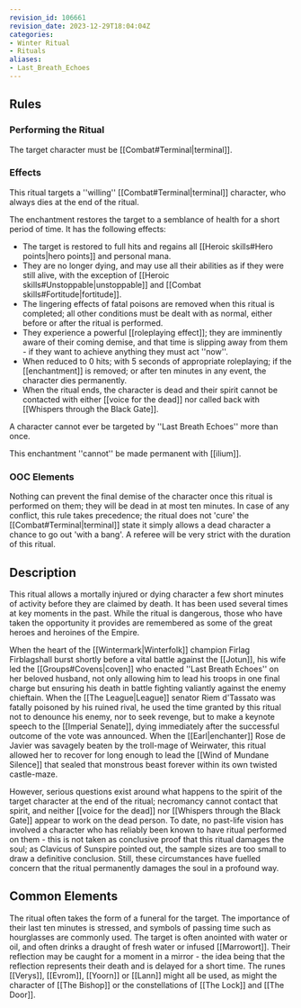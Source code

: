```yaml
---
revision_id: 106661
revision_date: 2023-12-29T18:04:04Z
categories:
- Winter Ritual
- Rituals
aliases:
- Last_Breath_Echoes
---
```


## Rules

### Performing the Ritual
  The target character must be [[Combat#Terminal|terminal]].



### Effects

This ritual targets a ''willing'' [[Combat#Terminal|terminal]] character, who always dies at the end of the ritual. 

The enchantment restores the target to a semblance of health for a short period of time. It has the following effects:
* The target is restored to full hits and regains all [[Heroic skills#Hero points|hero points]] and personal mana.
* They are no longer dying, and may use all their abilities as if they were still alive, with the exception of [[Heroic skills#Unstoppable|unstoppable]] and [[Combat skills#Fortitude|fortitude]].
* The lingering effects of fatal poisons are removed when this ritual is completed; all other conditions must be dealt with as normal, either before or after the ritual is performed.
* They experience a powerful [[roleplaying effect]]; they are imminently aware of their coming demise, and that time is slipping away from them - if they want to achieve anything they must act ''now''.
*  When reduced to 0 hits; with 5 seconds of appropriate roleplaying; if the [[enchantment]] is removed; or after ten minutes in any event, the character dies permanently.
* When the ritual ends, the character is dead and their spirit cannot be contacted with either [[voice for the dead]] nor called back with [[Whispers through the Black Gate]].

A character cannot ever be targeted by ''Last Breath Echoes'' more than once.

This enchantment ''cannot'' be made permanent with [[ilium]].

### OOC Elements
Nothing can prevent the final demise of the character once this ritual is performed on them; they will be dead in at most ten minutes. In case of any conflict, this rule takes precedence; the ritual does not 'cure' the [[Combat#Terminal|terminal]] state it simply allows a dead character a chance to go out 'with a bang'. A referee will be very strict with the duration of this ritual. 

## Description

This ritual allows a mortally injured or dying character a few short minutes of activity before they are claimed by death. It has been used several times at key moments in the past. While the ritual is dangerous, those who have taken the opportunity it provides are remembered as some of the great heroes and heroines of the Empire.

When the heart of the [[Wintermark|Winterfolk]] champion Firlag Firblagshall burst shortly before a vital battle against the [[Jotun]], his wife led the [[Groups#Covens|coven]] who enacted ''Last Breath Echoes'' on her beloved husband, not only allowing him to lead his troops in one final charge but ensuring his death in battle fighting valiantly against the enemy chieftain. When the [[The League|League]] senator Riem d'Tassato was fatally poisoned by his ruined rival, he used the time granted by this ritual not to denounce his enemy, nor to seek revenge, but to make a keynote speech to the [[Imperial Senate]], dying immediately after the successful outcome of the vote was announced. When the [[Earl|enchanter]] Rose de Javier was savagely beaten by the troll-mage of Weirwater, this ritual allowed her to recover for long enough to lead the [[Wind of Mundane Silence]] that sealed that monstrous beast forever within its own twisted castle-maze.

However, serious questions exist around what happens to the spirit of the target character at the end of the ritual; necromancy cannot contact that spirit, and neither [[voice for the dead]] nor [[Whispers through the Black Gate]] appear to work on the dead person. To date, no past-life vision has involved a character who has reliably been known to have ritual performed on them - this is not taken as conclusive proof that this ritual damages the soul; as Clavicus of Sunspire pointed out, the sample sizes are too small to draw a definitive conclusion. Still, these circumstances have fuelled concern that the ritual permanently damages the soul in a profound way.

## Common Elements
The ritual often takes the form of a funeral for the target. The importance of their last ten minutes is stressed, and symbols of passing time such as hourglasses are commonly used. The target is often anointed with water or oil, and often drinks a draught of fresh water or infused [[Marrowort]]. Their reflection may be caught for a moment in a mirror - the idea being that the reflection represents their death and is delayed for a short time. The runes [[Verys]], [[Evrom]], [[Yoorn]] or [[Lann]] might all be used, as might the character of [[The Bishop]] or the constellations of [[The Lock]] and [[The Door]].





